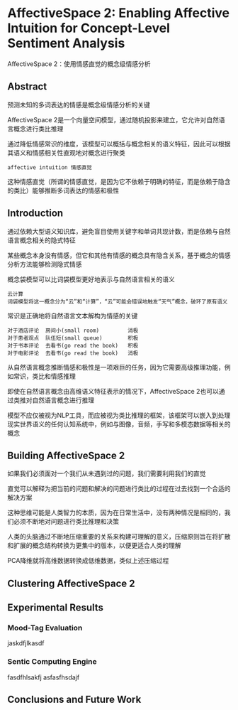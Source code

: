 # AffectiveSpace 2: Enabling Affective Intuition for Concept-Level Sentiment Analysis
AffectiveSpace 2：使用情感直觉的概念级情感分析

## Abstract
预测未知的多词表达的情感是概念级情感分析的关键

AffectiveSpace 2是一个向量空间模型，通过随机投影来建立，它允许对自然语言概念进行类比推理

通过降低情感常识的维度，该模型可以概括与概念相关的语义特征，因此可以根据其语义和情感相关性直观地对概念进行聚类

```
affective intuition 情感直觉
```

这种情感直觉（所谓的情感直觉，是因为它不依赖于明确的特征，而是依赖于隐含的类比）能够推断多词表达的情感和极性

## Introduction
通过依赖大型语义知识库，避免盲目使用关键字和单词共现计数，而是依赖与自然语言概念相关的隐式特征

某些概念本身没有情感，但它和其他有情感的概念具有隐含关系，基于概念的情感分析方法能够检测隐式情感

概念袋模型可以比词袋模型更好地表示与自然语言相关的语义

```
云计算
词袋模型将这一概念分为“云”和“计算”，“云”可能会错误地触发“天气”概念，破环了原有语义
```

常识是正确地将自然语言文本解构为情感的关键

```
对于酒店评论  房间小(small room)         消极
对于患者观点  队伍短(small queue)        积极
对于书本评论  去看书(go read the book)   积极
对于电影评论  去看书(go read the book)   消极
```
从自然语言概念推断情感和极性是一项艰巨的任务，因为它需要高级推理功能，例如常识，类比和情感推理

即使在自然语言概念由高维语义特征表示的情况下，AffectiveSpace 2也可以通过类推对自然语言概念进行推理

模型不应仅被视为NLP工具，而应被视为类比推理的框架，该框架可以嵌入到处理现实世界语义的任何认知系统中，例如与图像，音频，手写和多模态数据等相关的概念

## Building AffectiveSpace 2

如果我们必须面对一个我们从未遇到过的问题，我们需要利用我们的直觉

直觉可以解释为把当前的问题和解决的问题进行类比的过程在过去找到一个合适的解决方案

这种思维可能是人类智力的本质，因为在日常生活中，没有两种情况是相同的，我们必须不断地对问题进行类比推理和决策

人类的头脑通过不断地压缩重要的关系来构建可理解的意义，压缩原则旨在将扩散和扩展的概念结构转换为更集中的版本，以便更适合人类的理解

PCA降维就将高维数据转换成低维数据，类似上述压缩过程


## Clustering AffectiveSpace 2

## Experimental Results

### Mood-Tag Evaluation
jaskdfjlkasdf

### Sentic Computing Engine
fasdfhlsakfj
asfasfhsdajf

## Conclusions and Future Work
